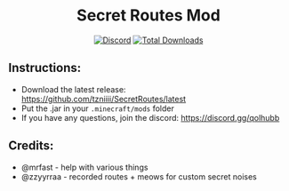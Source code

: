 <h1 align="center">
  Secret Routes Mod
</h1>

<div align="center">

[![Discord](https://img.shields.io/discord/1111306530357256262?label=discord&color=9089DA&logo=discord&style=for-the-badge)](https://discord.gg/qolhubb)
[![Total Downloads](https://img.shields.io/github/downloads/yourboykyle/SecretRoutes/total?label=downloads&color=208a19&logo=github&style=for-the-badge)](https://github.com/yourboykyle/SecretRoutes/releases)
</div>

## Instructions:
- Download the latest release: https://github.com/tzniiii/SecretRoutes/latest
- Put the .jar in your `.minecraft/mods` folder
- If you have any questions, join the discord: https://discord.gg/qolhubb

## Credits:
- @mrfast - help with various things
- @zzyyrraa - recorded routes + meows for custom secret noises
